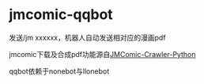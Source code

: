 # jmcomic-qqbot
发送/jm xxxxxx，机器人自动发送相对应的漫画pdf

jmcomic下载及合成pdf功能源自[JMComic-Crawler-Python](https://github.com/hect0x7/JMComic-Crawler-Python)

qqbot依赖于nonebot与llonebot
